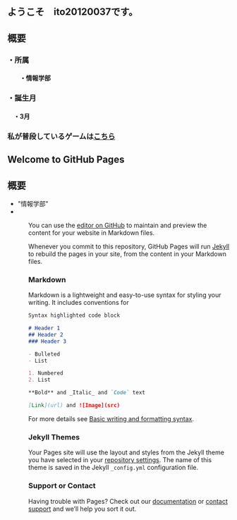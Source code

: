 ## ようこそ　ito20120037です。
## 概要
### ・所属
#### 　　・情報学部
### ・誕生月
####   　・3月
### 私が普段しているゲームは[こちら](https://granbluefantasy.jp/)
## Welcome to GitHub Pages
<div id="one">
  <div class="inner clearfix">
    <section id="main-content">
      <h2 id="概要">概要</h2>
    <ul>
      <li>
        "情報学部"
      <li>
    <ul>
      
You can use the [editor on GitHub](https://github.com/ito20120037/training/edit/gh-pages/index.md) to maintain and preview the content for your website in Markdown files.

Whenever you commit to this repository, GitHub Pages will run [Jekyll](https://jekyllrb.com/) to rebuild the pages in your site, from the content in your Markdown files.

### Markdown

Markdown is a lightweight and easy-to-use syntax for styling your writing. It includes conventions for

```markdown
Syntax highlighted code block

# Header 1
## Header 2
### Header 3

- Bulleted
- List

1. Numbered
2. List

**Bold** and _Italic_ and `Code` text

[Link](url) and ![Image](src)
```

For more details see [Basic writing and formatting syntax](https://docs.github.com/en/github/writing-on-github/getting-started-with-writing-and-formatting-on-github/basic-writing-and-formatting-syntax).

### Jekyll Themes

Your Pages site will use the layout and styles from the Jekyll theme you have selected in your [repository settings](https://github.com/ito20120037/training/settings/pages). The name of this theme is saved in the Jekyll `_config.yml` configuration file.

### Support or Contact

Having trouble with Pages? Check out our [documentation](https://docs.github.com/categories/github-pages-basics/) or [contact support](https://support.github.com/contact) and we’ll help you sort it out.
